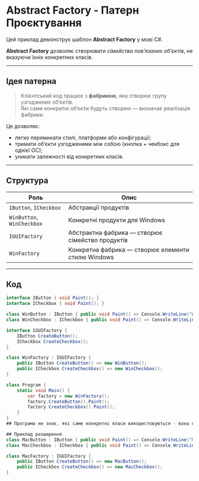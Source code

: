 # Abstract Factory - Патерн Проєктування

Цей приклад демонструє шаблон **Abstract Factory** у мові C#.

**Abstract Factory** дозволяє створювати *сімейства пов’язаних об’єктів*, не вказуючи їхніх конкретних класів.

---

## Ідея патерна

> Клієнтський код працює з **фабрикою**, яка створює групу узгоджених об’єктів.  
> Які саме конкретні об’єкти будуть створені — визначає реалізація фабрики.

Це дозволяє:
- легко перемикати стилі, платформи або конфігурації;
- тримати об’єкти узгодженими між собою (кнопка + чекбокс для однієї ОС);
- уникати залежності від конкретних класів.

---

## Структура

| Роль | Опис |
|------|------|
| `IButton`, `ICheckbox` | Абстракції продуктів |
| `WinButton`, `WinCheckbox` | Конкретні продукти для Windows |
| `IGUIFactory` | Абстрактна фабрика — створює сімейство продуктів |
| `WinFactory` | Конкретна фабрика — створює елементи стилю Windows |

---

## Код

```csharp
interface IButton { void Paint(); }
interface ICheckbox { void Paint(); }

class WinButton : IButton { public void Paint() => Console.WriteLine("Windows Button"); }
class WinCheckbox : ICheckbox { public void Paint() => Console.WriteLine("Windows Checkbox"); }

interface IGUIFactory {
    IButton CreateButton();
    ICheckbox CreateCheckbox();
}

class WinFactory : IGUIFactory {
    public IButton CreateButton() => new WinButton();
    public ICheckbox CreateCheckbox() => new WinCheckbox();
}

class Program {
    static void Main() {
        var factory = new WinFactory();
        factory.CreateButton().Paint();
        factory.CreateCheckbox().Paint();
    }
}
## Програма не знає, які саме конкретні класи використовуються - вона працює через абстракції.

## Приклад розширення
class MacButton : IButton { public void Paint() => Console.WriteLine("Mac Button"); }
class MacCheckbox : ICheckbox { public void Paint() => Console.WriteLine("Mac Checkbox"); }

class MacFactory : IGUIFactory {
    public IButton CreateButton() => new MacButton();
    public ICheckbox CreateCheckbox() => new MacCheckbox();
}

